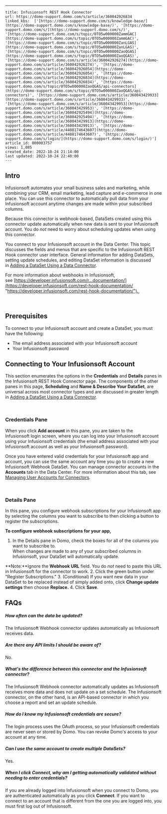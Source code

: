 ---
    title: Infusionsoft REST Hook Connector
    url: https://domo-support.domo.com/s/article/360042926834
    linked_kbs:  ['[https://domo-support.domo.com/s/knowledge-base/](https://domo-support.domo.com/s/knowledge-base/)', '[https://domo-support.domo.com/s/](https://domo-support.domo.com/s/)', '[https://domo-support.domo.com/s/topic/0TO5w000000ZammGAC](https://domo-support.domo.com/s/topic/0TO5w000000ZammGAC)', '[https://domo-support.domo.com/s/topic/0TO5w000000ZanLGAS](https://domo-support.domo.com/s/topic/0TO5w000000ZanLGAS)', '[https://domo-support.domo.com/s/topic/0TO5w000000ZaoQGAS](https://domo-support.domo.com/s/topic/0TO5w000000ZaoQGAS)', '[https://domo-support.domo.com/s/article/360042926274](https://domo-support.domo.com/s/article/360042926274)', '[https://domo-support.domo.com/s/article/360042926054](https://domo-support.domo.com/s/article/360042926054)', '[https://domo-support.domo.com/s/article/360042926834](https://domo-support.domo.com/s/article/360042926834)', '[https://domo-support.domo.com/s/topic/0TO5w000000ZaoQGAS/api-connectors](https://domo-support.domo.com/s/topic/0TO5w000000ZaoQGAS/api-connectors)', '[https://domo-support.domo.com/s/article/360043429933](https://domo-support.domo.com/s/article/360043429933)', '[https://domo-support.domo.com/s/article/360043429953](https://domo-support.domo.com/s/article/360043429953)', '[https://domo-support.domo.com/s/article/360042925494](https://domo-support.domo.com/s/article/360042925494)', '[https://domo-support.domo.com/s/article/360043429913](https://domo-support.domo.com/s/article/360043429913)', '[https://domo-support.domo.com/s/article/4408174643607](https://domo-support.domo.com/s/article/4408174643607)', '[https://domo-support.domo.com/s/login/](https://domo-support.domo.com/s/login/)']
    article_id: 000003757
    views: 1,085
    created_date: 2022-10-24 21:14:00
    last updated: 2022-10-24 22:40:00
    ---



Intro
-----


Infusionsoft automates your small business sales and marketing, while combining your CRM, email marketing, lead capture and e-commerce in one place. You can use this connector to automatically pull data from your Infusionsoft account anytime changes are made within your subscribed columns. 


Because this connector is webhook-based, DataSets created using this connector update automatically when new data is sent to your Infusionsoft account. You do *not* need to worry about scheduling updates when using this connector.


You connect to your Infusionsoft account in the Data Center. This topic discusses the fields and menus that are specific to the Infusionsoft REST Hook connector user interface. General information for adding DataSets, setting update schedules, and editing DataSet information is discussed in [Adding a DataSet Using a Data Connector](/s/article/360042926274).


For more information about webhooks in Infusionsoft, see [https://developer.infusionsoft.com/r...documentation/](https://developer.infusionsoft.com/rest-hook-documentation/ "https://developer.infusionsoft.com/rest-hook-documentation/"). 


 


Prerequisites
-------------


To connect to your Infusionsoft account and create a DataSet, you must have the following:


* The email address associated with your Infusionsoft account
* Your Infusionsoft password



Connecting to Your Infusionsoft Account
---------------------------------------


This section enumerates the options in the **Credentials** and **Details** panes in the Infusionsoft REST Hook Connector page. The components of the other panes in this page, **Scheduling** and **Name & Describe Your DataSet**, are universal across most connector types and are discussed in greater length in [Adding a DataSet Using a Data Connector](/s/article/360042926274 "Adding a DataSet Using a Data Connector").


 


### Credentials Pane


When you click **Add account** in this pane, you are taken to the Infusionsoft login screen, where you can log into your Infusionsoft account using your Infusionsoft credentials (the email address associated with your Infusionsoft account as well as your Infusionsoft password). 


Once you have entered valid credentials for your Infusionsoft app and account, you can use the same account any time you go to create a new Infusionsoft Webhook DataSet. You can manage connector accounts in the **Accounts** tab in the Data Center. For more information about this tab, see [Managing User Accounts for Connectors](/s/article/360042926054 "Managing User Accounts for Connectors").


 


### Details Pane


In this pane, you configure webhook subscriptions for your Infusionsoft app by selecting the columns you want to subscribe to then clicking a button to register the subscriptions. 


**To configure webhook subscriptions for your app,**


1. In the Details pane in Domo, check the boxes for all of the columns you want to subscribe to.  
 When changes are made to any of your subscribed columns in Infusionsoft, your DataSet will automatically update.




 


**Note:**Ignore the **Webhook URL** field. You do *not* need to paste this URL in Infusionsoft for the connector to work.
2. Click the green button under "Register Subscriptions."
3. (Conditional) If you want new data in your DataSet to be replaced instead of simply added onto, click **Change update settings** then choose **Replace.**
4. Click **Save**.


FAQs
----


##### How often can the data be updated?


The Infusionsoft Webhook connector updates automatically as Infusionsoft receives data.  


##### Are there any API limits I should be aware of?


No.


##### What's the difference between this connector and the Infusionsoft connector?


The Infusionsoft Webhook connector automatically updates as Infusionsoft receives more data and does not update on a set schedule. The Infusionsoft connector, on the other hand, is an API-based connector in which you choose a report and set an update schedule.


##### How do I know my Infusionsoft credentials are secure?


The login process uses the OAuth process, so your Infusionsoft credentials are never seen or stored by Domo. You can revoke Domo's access to your account at any time.


##### Can I use the same account to create multiple DataSets?


Yes.


##### When I click **Connect**, why am I getting automatically validated without needing to enter credentials?


If you are already logged into Infusionsoft when you connect to Domo, you are authenticated automatically as you click **Connect**. If you want to connect to an account that is different from the one you are logged into, you must first log out of Infusionsoft.

